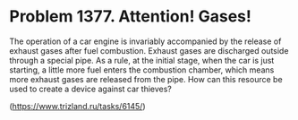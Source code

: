 # Problem 1377. Attention! Gases! 

The operation of a car engine is invariably accompanied by the release of exhaust gases after fuel combustion. Exhaust gases are discharged outside through a special pipe. As a rule, at the initial stage, when the car is just starting, a little more fuel enters the combustion chamber, which means more exhaust gases are released from the pipe. How can this resource be used to create a device against car thieves?

(https://www.trizland.ru/tasks/6145/)